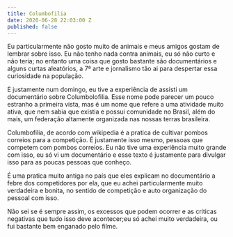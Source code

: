 ```yaml
---
title: Columbofilia
date: 2020-06-28 22:03:00 Z
published: false
---
```


Eu particularmente não gosto muito de animais e meus amigos gostam de lembrar sobre isso. Eu não tenho nada contra animais, eu só não curto e não teria; no entanto uma coisa que gosto bastante são documentários e alguns curtas aleatórios, a 7ª arte e jornalismo tão ai para despertar essa curiosidade na população. 

E justamente num domingo, eu tive a experiência de assisti um documentário sobre Columbolofilia. Esse nome pode parecer um pouco estranho a primeira vista, mas é um nome que refere a uma atividade muito ativa, que nem sabia que existia e possui comunidade no Brasil, além do mais, um federação altamente organizada nas nossas terras brasileira.

Columbofilia, de acordo com wikipedia é a pratica de cultivar pombos correios para a competição. É justamente isso mesmo, pessoas que competem com pombos correios. Eu não tive uma experiência muito grande com isso, eu só vi um documentário e esse texto é justamente para divulgar isso para as poucas pessoas que conheço.

É uma pratica muito antiga no país que eles explicam no documentário a febre dos competidores por ela, que eu achei particularmente muito verdadeira e bonita, no sentido de competição e auto organização do pessoal com isso. 

Não sei se é sempre assim, os excessos que podem ocorrer e as criticas negativas que tudo isso deve acontecer;eu só achei muito verdadeira, ou fui bastante bem enganado pelo filme. 


 